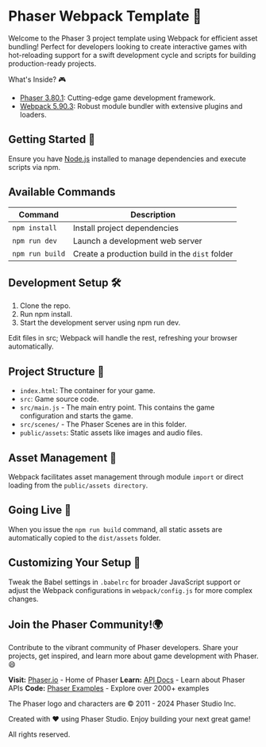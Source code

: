 # Phaser Webpack Template 🚀

Welcome to the Phaser 3 project template using Webpack for efficient asset bundling! Perfect for developers looking to create interactive games with hot-reloading support for a swift development cycle and scripts for building production-ready projects.

What's Inside? 🎮

- [Phaser 3.80.1](https://github.com/phaserjs/phaser): Cutting-edge game development framework.
- [Webpack 5.90.3](https://github.com/webpack/webpack): Robust module bundler with extensive plugins and loaders.

## Getting Started 🌟

Ensure you have [Node.js](https://nodejs.org) installed to manage dependencies and execute scripts via npm.

## Available Commands

| Command         | Description                                    |
| --------------- | ---------------------------------------------- |
| `npm install`   | Install project dependencies                   |
| `npm run dev`   | Launch a development web server                |
| `npm run build` | Create a production build in the `dist` folder |

## Development Setup 🛠️

1. Clone the repo.
2. Run npm install.
3. Start the development server using npm run dev.

Edit files in src; Webpack will handle the rest, refreshing your browser automatically.

## Project Structure 📁

- `index.html`: The container for your game.
- `src`: Game source code.
- `src/main.js` - The main entry point. This contains the game configuration and starts the game.
- `src/scenes/` - The Phaser Scenes are in this folder.
- `public/assets`: Static assets like images and audio files.

## Asset Management 🎨

Webpack facilitates asset management through module `import` or direct loading from the `public/assets directory`.

## Going Live 🚀

When you issue the `npm run build` command, all static assets are automatically copied to the `dist/assets` folder.

## Customizing Your Setup 🔧

Tweak the Babel settings in `.babelrc` for broader JavaScript support or adjust the Webpack configurations in `webpack/config.js` for more complex changes.

## Join the Phaser Community!🌍

Contribute to the vibrant community of Phaser developers. Share your projects, get inspired, and learn more about game development with Phaser.😄

**Visit:** [Phaser.io](https://phaser.io) - Home of Phaser
**Learn:** [API Docs](https://newdocs.phaser.io) - Learn about Phaser APIs
**Code:** [Phaser Examples](https://labs.phaser.io) - Explore over 2000+ examples

The Phaser logo and characters are &copy; 2011 - 2024 Phaser Studio Inc.

Created with ❤️ using Phaser Studio. Enjoy building your next great game!

All rights reserved.
